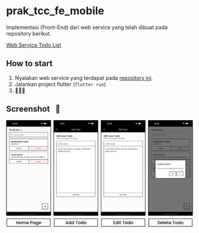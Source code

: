 # prak_tcc_fe_mobile

Implementasi (Front-End) dari web service yang telah dibuat pada repository berikut.

[Web Service Todo List](https://github.com/plirapli/asisten-prak-tcc-7-api)

## How to start

1. Nyalakan web service yang terdapat pada [repository ini](https://github.com/plirapli/asisten-prak-tcc-7-api).
2. Jalankan project flutter (`flutter run`)
3. 🏃🏻‍♂️

## Screenshot &nbsp; 📸

![app screenshot](ss.png)
